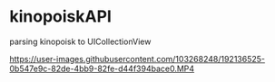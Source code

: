 # kinopoiskAPI
parsing kinopoisk to UICollectionView



https://user-images.githubusercontent.com/103268248/192136525-0b547e9c-82de-4bb9-82fe-d44f394bace0.MP4

